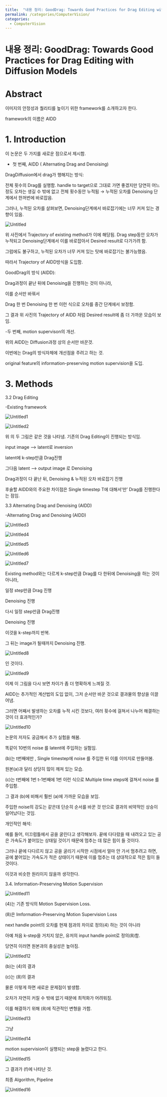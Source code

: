 ```yaml
---
title:  "내용 정리: GoodDrag: Towards Good Practices for Drag Editing with Diffusion Models"
permalink: /categories/ComputerVision/
categories:
  - ComputerVision
---
```


# 내용 정리: GoodDrag: Towards Good Practices for Drag Editing with Diffusion Models

# Abstract

이미지의 안정성과 퀄리티를 높이기 위한 framework를 소개하고자 한다.

framework의 이름은 AIDD

# 1. Introduction

이 논문은 두 가지를 새로운 점으로서 제시함.

 - 첫 번째, AIDD ( Alternating Drag and Denoising)

DragDiffusion에서 drag가 행해지는 방식:

전체 횟수의 Drag를 실행함. handle to target으로 그대로 가면 좋겠지만 당연히 어느정도 오차는 생길 수 밖에 없고 전체 횟수동안 누적됨 → 누적된 오차를 Denoising 단계에서 한꺼번에 바로잡음.

그러나, 누적된 오차를 살펴보면, Denoising단계에서 바로잡기에는 너무 커져 있는 경향이 있음.

![Untitled](./third/Untitled.png)

위 사진에서 Trajectory of existing method가 이에 해당됨. Drag step동안 오차가 누적되고 Denoising단계에서 이를 바로잡아서 Desired result로 다가가려 함.

그럼에도 불구하고, 누적된 오차가 너무 커져 있는 탓에 바로잡기는 불가능했음.

따라서 Trajectory of AIDD방식을 도입함.

GoodDrag의 방식 (AIDD): 

Drag과정이 끝난 뒤에 Denoising을 진행하는 것이 아니라,

이를 순서만 바꿔서

Drag 한 번 Denoising 한 번 이런 식으로 오차를 중간 단계에서 보정함.

그 결과 위 사진의 Trajectory of AIDD 처럼 Desired result에 좀 더 가까운 모습이 보임.

-두 번째, motion supervison의 개선.

위의 AIDD는 Diffusion과정 상의 순서만 바꾼것.

이번에는 Drag의 방식자체에 개선점을 주려고 하는 것.

original feature의 information-preserving motion supervision을 도입.

# 3. Methods

3.2 Drag Editing

-Existing framework

![Untitled1](./third/Untitled1.png)

![Untitled2](./third/Untitled%202.png)

위 의 두 그림은 같은 것을 나타냄. 기존의 Drag Editing이 진행되는 방식임.

input image —> latent로 inversion

latent에 k-step만큼 Drag진행

그다음 latent —> output image 로 Denoising

 

Drag과정이 다 끝난 뒤, Denoising & 누적된 오차 바로잡기 진행

후술할 AIDD와의 주요한 차이점은 Single timestep T에 대해서’만’ Drag를 진행한다는 점임.

3.3 Alternating Drag and Denoising (AIDD)

-Alternating Drag and Denoising (AIDD)

![Untitled3](./third/Untitled3.png)

![Untitled4](./third/Untitled%204.png)

![Untitled5](./third/Untitled%205.png)

![Untitled6](./third/Untitled6.png)

![Untitled7](./third/Untitled%207.png)

Existing method와는 다르게 k-step만큼 Drag를 다 한뒤에 Denoising을 하는 것이 아니라,

일정 step만큼 Drag 진행

Denoising 진행

다시 일정 step만큼 Drag진행

Denoising 진행

이것을 k-step까지 반복.

그 뒤는 image가 될때까지 Denoising 진행.

![Untitled8](./third/Untitled8.png)

인 것이다.

![Untitled9](./third/Untitled.png)

이제 이 그림을 다시 보면 차이가 좀 더 명확하게 느껴질 것.

AIDD는 추가적인 계산법의 도입 없이, 그저 순서만 바꾼 것으로 결과물의 향상을 이끌어냄.

그러면 어째서 발생하는 오차를 누적 시킨 것보다, 여러 횟수에 걸쳐서 나누어 해결하는 것이 더 효과적인가?

![Untitled10](./third/Untitled9.png)

논문의 저자도 궁금해서 추가 실험을 해봄.

똑같이 10번의 noise 를 latent에 주입하는 실험임.

(b)는 t번째에만 , Single timestep에 noise 를 주입한 뒤 이를 이미지로 만들어봄.

원본(a)과 달리 상당히 많이 깨져 있는 모습.

(c)는 t번째에 1번 t-1번째에 1번 이런 식으로 Multiple time steps에 걸쳐서 noise 를 주입함.

그 결과 (b)에 비해서 훨씬 (a)에 가까운 모습을 보임.

주입한 noise의 강도는 같은데 단순히 순서를 바꾼 것 만으로 결과의 비약적인 상승이 일어났다는 것임. 

개인적인 해석:  

예를 들어, 미끄럼틀에서 공을 굴린다고 생각해보자. 끝에 다다랐을 때 내려오고 있는 공은 가속도가 붙어있는 상태일 것이기 때문에 멈추는 데 많은 힘이 들 것이다.

그러나 끝에 다다르지 않고 공을 굴리기 시작한 시점에서 얼마 안 가서 멈추려고 하면, 공에 붙어있는 가속도가 적은 상태이기 때문에 이를 멈추는 데 상대적으로 적은 힘이 들 것이다.

이것과 비슷한 원리이지 않을까 생각한다.

3.4. Information-Preserving Motion Supervision

![Untitled11](./third/Untitled10.png)

(4)는 기존 방식의 Motion Supervision Loss.

(8)은 Imformation-Preserving Motion Supervision Loss

next handle point의 오차를 현재 점과의 차이로 정의(4) 하는 것이 아니라

아예 처음 k-step을 거치지 않은, 유저의 input handle point로 정의(8)함.

당연히 이러면 원본과의 충실성은 높아짐.

![Untitled12](./third/Untitled11.png)

(b)는 (4)의 결과

(c)는 (8)의 결과

물론 이렇게 하면 새로운 문제점이 발생함.

오차가 자연히 커질 수 밖에 없기 때문에 최적화가 어려워짐.

이를 해결하기 위해 (8)에 직관적인 변형을 가함.

![Untitled13](./third/Untitled12.png)

그냥 

![Untitled14](./third/Untitled13.png)

motion supervision이 실행되는 step을 늘렸다고 한다.

![Untitled15](./third/Untitled14.png)

그 결과가 (f)에 나타난 것.

최종 Algorithm, Pipeline

![Untitled16](./third/Untitled15.png)
